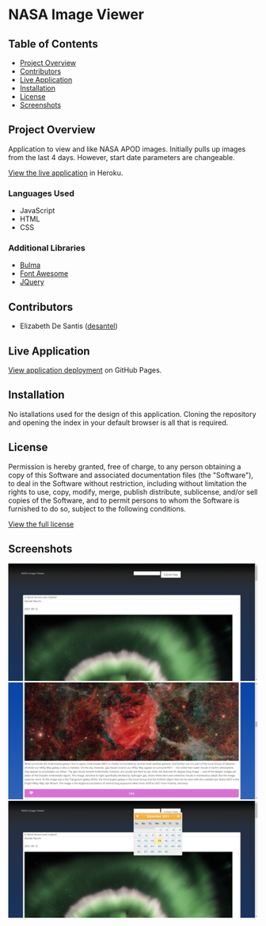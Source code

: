 # NASA Image Viewer

## Table of Contents
- [Project Overview](#project-overview) 
- [Contributors](#contributors)
- [Live Application](#live-application)
- [Installation](#installation)
- [License](#license)
- [Screenshots](#screenshots)

## Project Overview
Application to view and like NASA APOD images.  Initially pulls up images from the last 4 days.  However, start date parameters are changeable.  

[View the live application](https://neighborhood-handyman.herokuapp.com/) in Heroku.

### Languages Used
- JavaScript
- HTML
- CSS

### Additional Libraries
- [Bulma]()
- [Font Awesome](https://fontawesome.com)
- [JQuery]()

## Contributors
- Elizabeth De Santis ([desantel](https://github.com/desantel))

## Live Application
[View application deployment](https://desantel.github.io/NASAimageViewer/) on GitHub Pages.

## Installation
No istallations used for the design of this application.  Cloning the repository and opening the index in your default browser is all that is required.

## License
Permission is hereby granted, free of charge, to any person obtaining a copy of this Software and associated documentation files (the "Software"), to deal in the Software without  restriction, including without limitation the rights to use, copy, modify, merge, publish distribute, sublicense, and/or sell copies of the Software, and to permit persons to whom the Software is furnished to do so, subject to the following conditions.

[View the full license](./LICENSE)

## Screenshots
![Mainpage](./assets/frontPage.png)
![Like Button](./assets/likeB.png)
![Calendar](./assets/calendar.png)